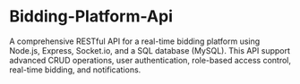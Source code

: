 # Bidding-Platform-Api
A comprehensive RESTful API for a real-time bidding platform using Node.js, Express, Socket.io, and a SQL database (MySQL). This API  support advanced CRUD operations, user authentication, role-based access control, real-time bidding, and notifications.
